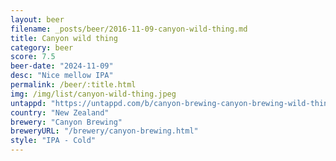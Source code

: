 ```yaml
---
layout: beer
filename: _posts/beer/2016-11-09-canyon-wild-thing.md
title: Canyon wild thing
category: beer
score: 7.5
beer-date: "2024-11-09"
desc: "Nice mellow IPA"
permalink: /beer/:title.html
img: /img/list/canyon-wild-thing.jpeg
untappd: "https://untappd.com/b/canyon-brewing-canyon-brewing-wild-thing-cold-ipa/4763424"
country: "New Zealand"
brewery: "Canyon Brewing"
breweryURL: "/brewery/canyon-brewing.html"
style: "IPA - Cold"
---
```

